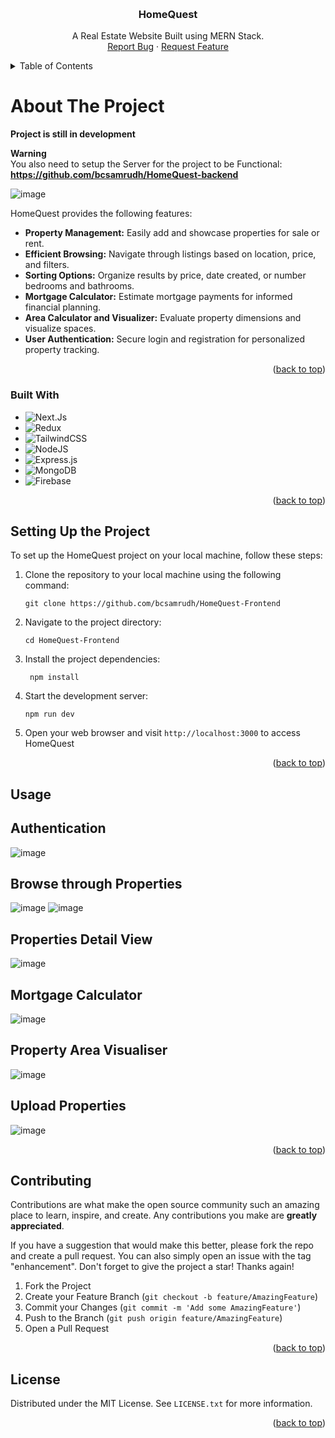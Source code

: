 
<a name="readme-top"></a>


<br />
<div align="center">
  <h3 align="center">HomeQuest</h3>

  <p align="center">
    A Real Estate Website Built using MERN  Stack.
    <br />
    <a href="https://github.com/bcsamrudh/HomeQuest-Frontend/issues">Report Bug</a>
    ·
    <a href="https://github.com/bcsamrudh/HomeQuest-Frontend/issues">Request Feature</a>
  </p>
</div>



<!-- TABLE OF CONTENTS -->
<details>
  <summary>Table of Contents</summary>
  <ol>
    <li>
      <a href="#about-the-project">About The Project</a>
      <ul>
        <li><a href="#built-with">Built With</a></li>
      </ul>
    </li>
    <li>
      <a href="#setting-up-the-project">Setting Up the Project</a>
    </li>
    <li><a href="#contributing">Contributing</a></li>
    <li><a href="#license">License</a></li>
  </ol>
</details>



<!-- ABOUT THE PROJECT -->
# About The Project

**Project is still in development**

**Warning**
<br/>
You also need to setup the Server for the project to be Functional: **https://github.com/bcsamrudh/HomeQuest-backend**


![image](https://github.com/bcsamrudh/HomeQuest-Frontend/assets/114090255/205a26b1-a5d9-420d-9dfd-80badc5befb5)


HomeQuest provides the following features:

- **Property Management:** Easily add and showcase properties for sale or rent.
- **Efficient Browsing:** Navigate through listings based on location, price, and filters.
- **Sorting Options:** Organize results by price, date created, or number bedrooms and bathrooms.
- **Mortgage Calculator:** Estimate mortgage payments for informed financial planning.
- **Area Calculator and Visualizer:** Evaluate property dimensions and visualize spaces.
- **User Authentication:** Secure login and registration for personalized property tracking.


<p align="right">(<a href="#readme-top">back to top</a>)</p>



### Built With

* ![Next.Js](https://img.shields.io/badge/next.js-000000?style=for-the-badge&logo=nextdotjs&logoColor=white)
* ![Redux](https://img.shields.io/badge/redux-%23593d88.svg?style=for-the-badge&logo=redux&logoColor=white)
* ![TailwindCSS](https://img.shields.io/badge/tailwindcss-%2338B2AC.svg?style=for-the-badge&logo=tailwind-css&logoColor=white)
* ![NodeJS](https://img.shields.io/badge/node.js-6DA55F?style=for-the-badge&logo=node.js&logoColor=white)
* ![Express.js](https://img.shields.io/badge/express.js-%23404d59.svg?style=for-the-badge&logo=express&logoColor=%2361DAFB)
* ![MongoDB](https://img.shields.io/badge/MongoDB-%234ea94b.svg?style=for-the-badge&logo=mongodb&logoColor=white)
* ![Firebase](https://img.shields.io/badge/Firebase-039BE5?style=for-the-badge&logo=Firebase&logoColor=white)


<p align="right">(<a href="#readme-top">back to top</a>)</p>



<!-- GETTING STARTED -->
## Setting Up the Project

To set up the HomeQuest project on your local machine, follow these steps:

1. Clone the repository to your local machine using the following command:

   ```
   git clone https://github.com/bcsamrudh/HomeQuest-Frontend
   ```

1. Navigate to the project directory:

   ```
   cd HomeQuest-Frontend
   ```


1. Install the project dependencies:

   ```
    npm install
   ```


1. Start the development server:

   ```
   npm run dev
   ```

1. Open your web browser and visit `http://localhost:3000` to access HomeQuest

<p align="right">(<a href="#readme-top">back to top</a>)</p>



<!-- USAGE EXAMPLES -->
## Usage

## Authentication
![image](https://github.com/bcsamrudh/HomeQuest-Frontend/assets/114090255/2ad17cb8-3309-477f-bcee-e75dff4fe002)

## Browse through Properties
![image](https://github.com/bcsamrudh/HomeQuest-Frontend/assets/114090255/97a8ee33-7e60-43d8-9432-8e0c460e1e4f)
![image](https://github.com/bcsamrudh/HomeQuest-Frontend/assets/114090255/aeb78a35-4234-4585-a33d-a5fdb0223508)

## Properties Detail View 
![image](https://github.com/bcsamrudh/HomeQuest-Frontend/assets/114090255/d3f29124-8a6c-4552-80be-37f035ca30c7)

## Mortgage Calculator
![image](https://github.com/bcsamrudh/HomeQuest-Frontend/assets/114090255/8fdbfae0-34b1-47b1-b970-e6f7f0026e43)

## Property Area Visualiser
![image](https://github.com/bcsamrudh/HomeQuest-Frontend/assets/114090255/9d628429-7fdf-403a-bc0b-dd1691dd1097)

## Upload Properties
![image](https://github.com/bcsamrudh/HomeQuest-Frontend/assets/114090255/392afd33-0016-4138-ad00-cc35cfc1250e)


<p align="right">(<a href="#readme-top">back to top</a>)</p>




<!-- CONTRIBUTING -->
## Contributing

Contributions are what make the open source community such an amazing place to learn, inspire, and create. Any contributions you make are **greatly appreciated**.

If you have a suggestion that would make this better, please fork the repo and create a pull request. You can also simply open an issue with the tag "enhancement".
Don't forget to give the project a star! Thanks again!

1. Fork the Project
2. Create your Feature Branch (`git checkout -b feature/AmazingFeature`)
3. Commit your Changes (`git commit -m 'Add some AmazingFeature'`)
4. Push to the Branch (`git push origin feature/AmazingFeature`)
5. Open a Pull Request

<p align="right">(<a href="#readme-top">back to top</a>)</p>



<!-- LICENSE -->
## License

Distributed under the MIT License. See `LICENSE.txt` for more information.

<p align="right">(<a href="#readme-top">back to top</a>)</p>

